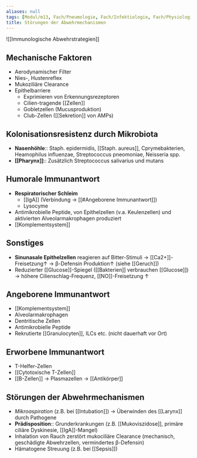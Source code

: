 ```yaml
---
aliases: null
tags: [Modul/m13, Fach/Pneumologie, Fach/Infektiologie, Fach/Physiologie, ToDo]
title: Störungen der Abwehrmechanismen
---
```

![[Immunologische Abwehrstrategien]]

## Mechanische Faktoren
- Aerodynamischer Filter
- Nies-, Hustenreflex
- Mukoziliäre Clearance
- Epithelbarriere
	- Exprimieren von Erkennungsrezeptoren
	- Cilien-tragende [[Zellen]]
	- Gobletzellen (Mucusproduktion)
	- Club-Zellen ([[Sekretion]] von AMPs)
## Kolonisationsresistenz durch Mikrobiota
- **Nasenhöhle**:: Staph. epidermidis, [[Staph. aureus]], Cprymebakterien, Heamophilus influenzae, Streptococcus pneomoniae, Neisseria spp.
- **[[Pharynx]]**:: Zusätzlich Streptococcus salivarius und mutans
## Humorale Immunantwort
- **Respiratorischer Schleim** 
	- [[IgA]] (Verbindung → [[#Angeborene Immunantwort]])
	- Lysocyme
- Antimikrobielle Peptide, von Epithelzellen (v.a. Keulenzellen) und aktivierten Alveolarmakrophagen produziert
- [[Komplementsystem]]
## Sonstiges
- **Sinunasale Epithelzellen** reagieren auf Bitter-Stimuli → [[Ca2+]]-Freisetzung↑ → β-Defensin Produktion↑ (siehe [[Geruch]])
- Reduzierter [[Glucose]]-Spiegel ([[Bakterien]] verbrauchen [[Glucose]]) → höhere Cilienschlag-Frequenz, [[NO]]-Freisetzung ↑ 

## Angeborene Immunantwort
- [[Komplementsystem]]
- Alveolarmakrophagen
- Dentritische Zellen
- Antimikrobielle Peptide
- Rekrutierte [[Granulocyten]], ILCs etc. (nicht dauerhaft vor Ort)
## Erworbene Immunantwort
- T-Helfer-Zellen
- [[Cytotoxische T-Zellen]]
- [[B-Zellen]] → Plasmazellen → [[Antikörper]]

## Störungen der Abwehrmechanismen
- *Mikroaspiration* (z.B. bei [[Intubation]]) → Überwinden des [[Larynx]] durch Pathogene
- **Prädisposition**:: Grunderkrankungen (z.B. [[Mukoviszidose]], primäre ciliäre Dyskinesie, [[IgA]]-Mangel)
- Inhalation von Rauch zerstört mukociliäre Clearance (mechanisch, geschädigte Abwehrzellen, vermindertes β-Defensin)
- Hämatogene Streuung (z.B. bei [[Sepsis]])

